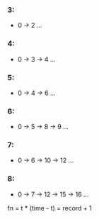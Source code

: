 ### 3:
  - 0 -> 2 ...
### 4:
  - 0 -> 3 -> 4 ...
### 5:
  - 0 -> 4 -> 6 ...
### 6:
  - 0 -> 5 -> 8 -> 9 ... 
### 7:
  - 0 -> 6 -> 10 -> 12 ...
### 8:
  - 0 -> 7 -> 12 -> 15 -> 16 ...

fn = t * (time - t) = record + 1
